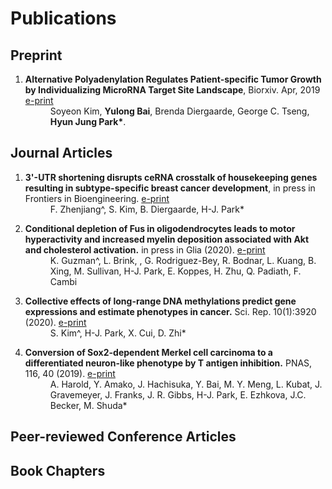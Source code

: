 # Publications

## Preprint

<ol class="publications">
  <li>
    <dl>
      <dt><b>Alternative Polyadenylation Regulates Patient-specific Tumor Growth by Individualizing MicroRNA Target Site Landscape</b>, Biorxiv. Apr, 2019 <a href="" target="_blank">e-print</a></dt>
      <dd>Soyeon Kim, <b>Yulong Bai</b>, Brenda Diergaarde, George C. Tseng, <b>Hyun Jung Park*</b>.</dd>
    </dl>
  </li>
</ol>

## Journal Articles

<ol class="publications">
  <li>
    <dl>
      <dt><b>3'-UTR shortening disrupts ceRNA crosstalk of housekeeping genes resulting in subtype-specific breast cancer development</b>, in press in Frontiers in Bioengineering. <a href="" target="_blank">e-print</a></dt>
      <dd>F. Zhenjiang^, S. Kim, B. Diergaarde, H-J. Park*</dd>
    </dl>
  </li>
  <li>
    <dl>
      <dt><b>Conditional depletion of Fus in oligodendrocytes leads to motor hyperactivity and increased myelin deposition associated with Akt and cholesterol activation.</b> in press in Glia (2020). <a href="" target="_blank">e-print</a></dt>
      <dd>K. Guzman^, L. Brink, , G. Rodriguez-Bey, R. Bodnar, L. Kuang, B. Xing, M. Sullivan, H-J. Park, E. Koppes, H. Zhu, Q. Padiath, F. Cambi</dd>
    </dl>
  </li>
  <li>
    <dl>
      <dt><b>Collective effects of long-range DNA methylations predict gene expressions and estimate phenotypes in cancer.</b> Sci. Rep. 10(1):3920 (2020). <a href="" target="_blank">e-print</a></dt>
      <dd>S. Kim^, H-J. Park, X. Cui, D. Zhi*</dd>
    </dl>
  </li>
  <li>
    <dl>
      <dt><b>Conversion of Sox2-dependent Merkel cell carcinoma to a differentiated neuron-like phenotype by T antigen inhibition.</b> PNAS, 116, 40 (2019). <a href="" target="_blank">e-print</a></dt>
      <dd>A. Harold, Y. Amako, J. Hachisuka, Y. Bai, M. Y. Meng, L. Kubat, J. Gravemeyer, J. Franks, J. R. Gibbs, H-J. Park, E. Ezhkova, J.C. Becker, M. Shuda*</dd>
    </dl>
  </li>
</ol>

## Peer-reviewed Conference Articles

## Book Chapters